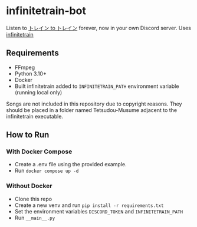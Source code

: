 # infinitetrain-bot

Listen to [トレイン to トレイン](https://www.youtube.com/watch?v=LJ9vkt7BHYI) forever, now in your own Discord server.
Uses [infinitetrain](https://github.com/aixxe/infinitetrain)

## Requirements

- FFmpeg
- Python 3.10+
- Docker
- Built infinitetrain added to `INFINITETRAIN_PATH` environment variable (running local only)

Songs are not included in this repository due to copyright reasons. They should be placed in a folder named 
Tetsudou-Musume adjacent to the infinitetrain executable.

## How to Run

### With Docker Compose

- Create a .env file using the provided example.
- Run `docker compose up -d`

### Without Docker

- Clone this repo
- Create a new venv and run `pip install -r requirements.txt`
- Set the environment variables `DISCORD_TOKEN` and `INFINITETRAIN_PATH`
- Run `__main__.py`
